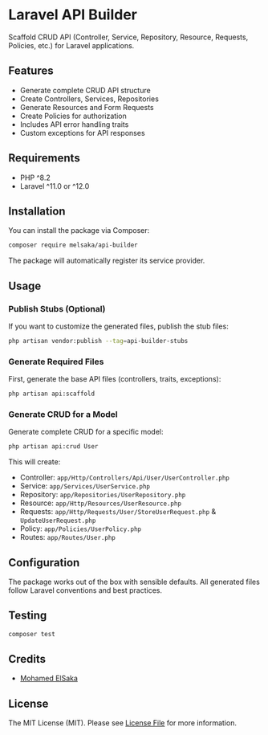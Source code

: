# Laravel API Builder

Scaffold CRUD API (Controller, Service, Repository, Resource, Requests, Policies, etc.) for Laravel applications.

## Features

- Generate complete CRUD API structure
- Create Controllers, Services, Repositories
- Generate Resources and Form Requests
- Create Policies for authorization
- Includes API error handling traits
- Custom exceptions for API responses

## Requirements

- PHP ^8.2
- Laravel ^11.0 or ^12.0

## Installation

You can install the package via Composer:

```bash
composer require melsaka/api-builder
```

The package will automatically register its service provider.

## Usage

### Publish Stubs (Optional)

If you want to customize the generated files, publish the stub files:

```bash
php artisan vendor:publish --tag=api-builder-stubs
```

### Generate Required Files

First, generate the base API files (controllers, traits, exceptions):

```bash
php artisan api:scaffold
```

### Generate CRUD for a Model

Generate complete CRUD for a specific model:

```bash
php artisan api:crud User
```

This will create:
- Controller: `app/Http/Controllers/Api/User/UserController.php`
- Service: `app/Services/UserService.php`
- Repository: `app/Repositories/UserRepository.php`
- Resource: `app/Http/Resources/UserResource.php`
- Requests: `app/Http/Requests/User/StoreUserRequest.php` & `UpdateUserRequest.php`
- Policy: `app/Policies/UserPolicy.php`
- Routes: `app/Routes/User.php`

## Configuration

The package works out of the box with sensible defaults. All generated files follow Laravel conventions and best practices.

## Testing

```bash
composer test
```

## Credits

- [Mohamed ElSaka](https://github.com/melsaka)

## License

The MIT License (MIT). Please see [License File](LICENSE.md) for more information.